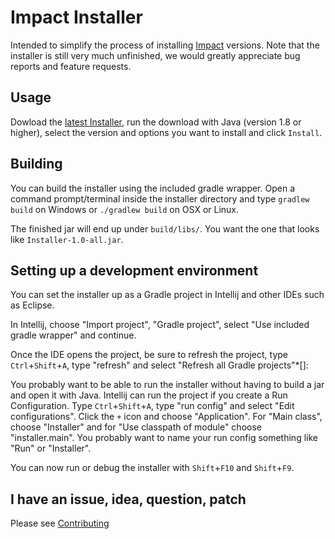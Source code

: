 # Impact Installer

Intended to simplify the process of installing [Impact] versions. Note that the installer is still very much unfinished, we would greatly appreciate bug reports and feature requests.

## Usage

Dowload the [latest Installer][releases], run the download with Java (version 1.8 or higher), select the version and options you want to install and click `Install`.

## Building

You can build the installer using the included gradle wrapper. Open a command prompt/terminal inside the installer directory and type `gradlew build` on Windows or `./gradlew build` on OSX or Linux.

The finished jar will end up under `build/libs/`. You want the one that looks like `Installer-1.0-all.jar`.

## Setting up a development environment

You can set the installer up as a Gradle project in Intellij and other IDEs such as Eclipse.

In Intellij, choose "Import project", "Gradle project", select "Use included gradle wrapper" and continue.

Once the IDE opens the project, be sure to refresh the project, type `Ctrl`+`Shift`+`A`, type "refresh" and select "Refresh all Gradle projects"*[]:

You probably want to be able to run the installer without having to build a jar and open it with Java. Intellij can run the project if you create a Run Configuration. Type `Ctrl`+`Shift`+`A`, type "run config" and select "Edit configurations". Click the `+` icon and choose "Application". For "Main class", choose "Installer" and for "Use classpath of module" choose "installer.main". You probably want to name your run config something like "Run" or "Installer".

You can now run or debug the installer with `Shift`+`F10` and `Shift`+`F9`.  

## I have an issue, idea, question, patch

Please see [Contributing]

[Impact]: https://impactdevelopment.github.io/
[releases]: /../../releases
[Contributing]: CONTRIBUTING.md
